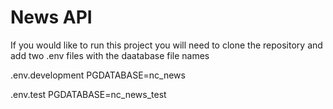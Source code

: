 # News API

If you would like to run this project you will need to clone the repository and add two .env files with the daatabase file names

.env.development
    PGDATABASE=nc_news

.env.test
    PGDATABASE=nc_news_test